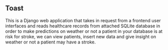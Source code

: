 ## Toast

This is a Django web application that takes in request from a frontend user interfaces and reads healthcare records from attached
SQLite database in order to make predictions on weather or not a patient in your database is at risk for stroke, we can view
patients, insert new data and give insight on weather or not a patient may have a stroke.
